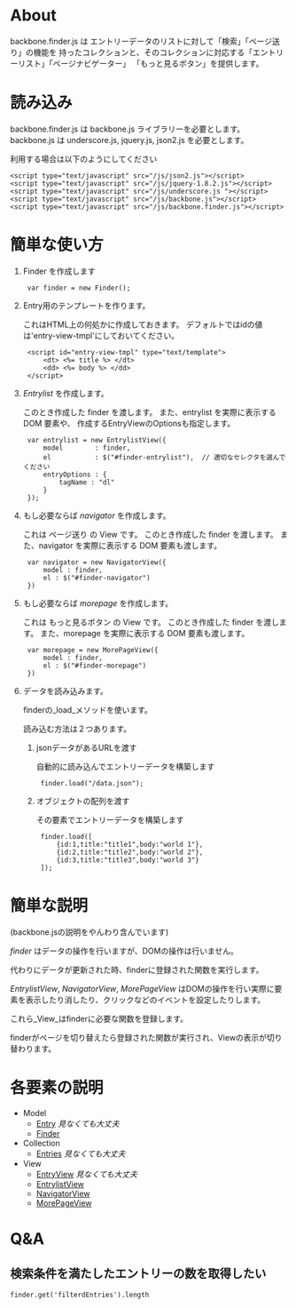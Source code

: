 # About
backbone.finder.js は エントリーデータのリストに対して「検索」「ページ送り」の機能を
持ったコレクションと、そのコレクションに対応する「エントリーリスト」「ページナビゲーター」
「もっと見るボタン」を提供します。

# 読み込み
backbone.finder.js は backbone.js ライブラリーを必要とします。
backbone.js は underscore.js, jquery.js, json2.js を必要とします。

利用する場合は以下のようにしてください

    <script type="text/javascript" src="/js/json2.js"></script>
    <script type="text/javascript" src="/js/jquery-1.8.2.js"></script>
    <script type="text/javascript" src="/js/underscore.js "></script>
    <script type="text/javascript" src="/js/backbone.js"></script>
    <script type="text/javascript" src="/js/backbone.finder.js"></script>

# 簡単な使い方
1. Finder を作成します

        var finder = new Finder();

2. Entry用のテンプレートを作ります。

    これはHTML上の何処かに作成しておきます。
    デフォルトではidの値は'entry-view-tmpl'にしておいてください。

        <script id="entry-view-tmpl" type="text/template">
            <dt> <%= title %> </dt>
            <dd> <%= body %> </dd>
        </script>


3. _Entrylist_ を作成します。

    このとき作成した finder  を渡します。
    また、entrylist を実際に表示する DOM 要素や、
    作成するEntryViewのOptionsも指定します。

        var entrylist = new EntrylistView({
            model        : finder,
            el           : $("#finder-entrylist"),  // 適切なセレクタを選んでください
            entryOptions : {
                tagName : "dl"
            }
        });

4. もし必要ならば _navigator_ を作成します。

    これは ページ送り の View です。
    このとき作成した finder を渡します。
    また、navigator を実際に表示する DOM 要素も渡します。

        var navigator = new NavigatorView({
            model : finder,
            el : $("#finder-navigator")
        })

5. もし必要ならば _morepage_ を作成します。

    これは もっと見るボタン の View です。
    このとき作成した finder を渡します。
    また、morepage を実際に表示する DOM 要素も渡します。

        var morepage = new MorePageView({
            model : finder,
            el : $("#finder-morepage")
        })

6. データを読み込みます。

    finderの_load_メソッドを使います。

    読み込む方法は２つあります。

    1. jsonデータがあるURLを渡す

        自動的に読み込んでエントリーデータを構築します

            finder.load("/data.json");

    2. オブジェクトの配列を渡す

        その要素でエントリーデータを構築します

            finder.load([
                {id:1,title:"title1",body:"world 1"},
                {id:2,title:"title2",body:"world 2"},
                {id:3,title:"title3",body:"world 3"}
            ]);

# 簡単な説明
(backbone.jsの説明をやんわり含んでいます)

_finder_ はデータの操作を行いますが、DOMの操作は行いません。

代わりにデータが更新された時、finderに登録された関数を実行します。


_EntrylistView_, _NavigatorView_, _MorePageView_ はDOMの操作を行い実際に要素を表示したり消したり、クリックなどのイベントを設定したりします。

これら_View_はfinderに必要な関数を登録します。

finderがページを切り替えたら登録された関数が実行され、Viewの表示が切り替わります。

# 各要素の説明

* Model
    * [Entry](docs/entry.md)
      _見なくても大丈夫_
    * [Finder](docs/finder.md)
* Collection
    * [Entries](docs/entries.md)
      _見なくても大丈夫_
* View
    * [EntryView](docs/entry-view.md)
      _見なくても大丈夫_
    * [EntrylistView](docs/entrylist-view.md)
    * [NavigatorView](docs/navigator-view.md)
    * [MorePageView](docs/morepage-view.md)

# Q&A

## 検索条件を満たしたエントリーの数を取得したい

    finder.get('filterdEntries').length

